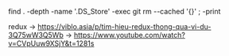 find . -depth -name '.DS_Store' -exec git rm --cached '{}' \; -print

redux 
-> https://viblo.asia/p/tim-hieu-redux-thong-qua-vi-du-3Q75wW3Q5Wb
-> https://www.youtube.com/watch?v=CVpUuw9XSjY&t=1281s
